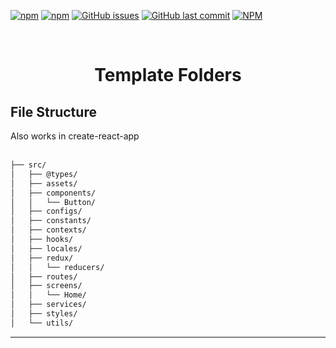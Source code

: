 <!-- PROJECT SHIELDS -->

[![npm](https://img.shields.io/npm/v/react-native-template-folders)](https://www.npmjs.com/package/react-native-template-folders)
[![npm](https://img.shields.io/npm/dt/react-native-template-folders)](https://www.npmjs.com/package/react-native-template-folders)
[![GitHub issues](https://img.shields.io/github/issues-raw/celsodias12/react-native-template-folders)](https://github.com/celsodias12/react-native-template-folders/issues)
[![GitHub last commit](https://img.shields.io/github/last-commit/celsodias12/react-native-template-folders)](https://github.com/celsodias12/react-native-template-folders/commits/master)
[![NPM](https://img.shields.io/npm/l/react-native-template-folders)](https://choosealicense.com/licenses/mit)

<!-- PROJECT LOGO -->
<br />
<p align="center">
  <h1 align="center">Template Folders</h1>
</p>

## File Structure

Also works in create-react-app
<br>
<br>

```bash
├── src/
│   ├── @types/
│   ├── assets/
│   ├── components/
│   │   └── Button/
│   ├── configs/
│   ├── constants/
│   ├── contexts/
│   ├── hooks/
│   ├── locales/
│   ├── redux/
│   │   └── reducers/
│   ├── routes/
│   ├── screens/
│   │   └── Home/
│   ├── services/
│   ├── styles/
│   └── utils/
```

---
